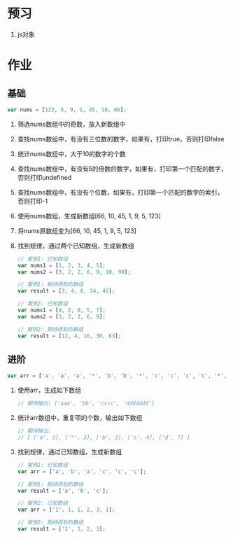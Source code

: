 # 预习

1. js对象

# 作业

## 基础

```js
var nums = [123, 5, 9, 1, 45, 10, 66];
```

1. 筛选nums数组中的奇数，放入新数组中

2. 查找nums数组中，有没有三位数的数字，如果有，打印true，否则打印false

3. 统计nums数组中，大于10的数字的个数

4. 查找nums数组中，有没有5的倍数的数字，如果有，打印第一个匹配的数字，否则打印undefined

5. 查找nums数组中，有没有个位数，如果有，打印第一个匹配的数字的索引，否则打印-1

6. 使用nums数组，生成新数组[66, 10, 45, 1, 9, 5, 123]

7. 将nums原数组变为[66, 10, 45, 1, 9, 5, 123]

8. 找到规律，通过两个已知数组，生成新数组

   ```js
   // 案例1: 已知数组
   var nums1 = [1, 2, 3, 4, 5];
   var nums2 = [3, 2, 2, 6, 9, 10, 99];
   
   // 案例1: 期待得到的数组
   var result = [3, 4, 6, 24, 45];
   
   // 案例2: 已知数组
   var nums1 = [4, 2, 8, 5, 7];
   var nums2 = [3, 2, 2, 6, 9];
   
   // 案例2: 期待得到的数组
   var result = [12, 4, 16, 30, 63];
   ```


## 进阶

```js
var arr = ['a', 'a', 'a', '*', 'b', 'b', '*', 'c', 'c', 'c', 'c', '*', 'd', 'd', 'd', 'd', 'd', 'd', 'd'];
```

1. 使用arr，生成如下数组

   ```js
   // 期待输出: ['aaa', 'bb', 'cccc', 'ddddddd']
   ```

2. 统计arr数组中，重复项的个数，输出如下数组

   ```js
   // 期待输出: 
   // [ ['a', 3], ['*', 3], ['b', 2], ['c', 4], ['d', 7] ]
   ```

3. 找到规律，通过已知数组，生成新数组

   ```js
   // 案例1: 已知数组
   var arr = ['a', 'b', 'a', 'c', 'c', 'c'];
   
   // 案例1: 期待得到的数组
   var result = ['a', 'b', 'c'];
   
   // 案例2: 已知数组
   var arr = ['1', 1, 1, 2, 3, 1];
   
   // 案例2: 期待得到的数组
   var result = ['1', 1, 2, 3];
   ```

   